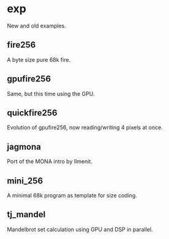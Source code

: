 # exp

New and old examples.

## fire256

A byte size pure 68k fire.

## gpufire256

Same, but this time using the GPU.

## quickfire256

Evolution of gpufire256, now reading/writing 4 pixels at once.

## jagmona

Port of the MONA intro by Ilmenit.

## mini_256

A minimal 68k program as template for size coding.

## tj_mandel

Mandelbrot set calculation using GPU and DSP in parallel.
